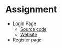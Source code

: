 # Assignment
* Login Page
    * [Source code](index.html)
    * [Website](https://adamfariello.github.io/ps-BootStrap-LoginPage/)
* Register page